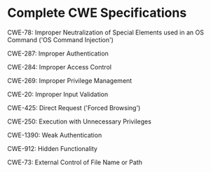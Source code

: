 

# Complete CWE Specifications

CWE-78: Improper Neutralization of Special Elements used in an OS Command ('OS Command Injection')

CWE-287: Improper Authentication

CWE-284: Improper Access Control

CWE-269: Improper Privilege Management

CWE-20: Improper Input Validation

CWE-425: Direct Request ('Forced Browsing')

CWE-250: Execution with Unnecessary Privileges

CWE-1390: Weak Authentication

CWE-912: Hidden Functionality

CWE-73: External Control of File Name or Path